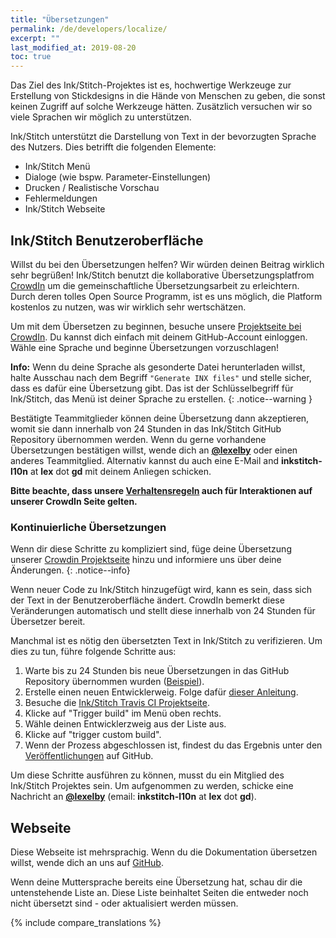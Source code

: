 ```yaml
---
title: "Übersetzungen"
permalink: /de/developers/localize/
excerpt: ""
last_modified_at: 2019-08-20
toc: true
---
```

Das Ziel des Ink/Stitch-Projektes ist es, hochwertige Werkzeuge zur Erstellung von Stickdesigns in die Hände von Menschen zu geben, die sonst keinen Zugriff auf solche Werkzeuge hätten.
Zusätzlich versuchen wir so viele Sprachen wir möglich zu unterstützen.

Ink/Stitch unterstützt die Darstellung von Text in der bevorzugten Sprache des Nutzers. Dies betrifft die folgenden Elemente:
  * Ink/Stitch Menü
  * Dialoge (wie bspw. Parameter-Einstellungen)
  * Drucken / Realistische Vorschau
  * Fehlermeldungen
  * Ink/Stitch Webseite

## Ink/Stitch Benutzeroberfläche

Willst du bei den Übersetzungen helfen?  Wir würden deinen Beitrag wirklich sehr begrüßen!  Ink/Stitch benutzt die kollaborative Übersetzungsplatfrom [CrowdIn](http://crowdin.com) um die gemeinschaftliche Übersetzungsarbeit zu erleichtern.  Durch deren tolles Open Source Programm, ist es uns möglich, die Platform kostenlos zu nutzen, was wir wirklich sehr wertschätzen.

Um mit dem Übersetzen zu beginnen, besuche unsere [Projektseite bei CrowdIn](https://crowdin.com/project/inkstitch).  Du kannst dich einfach mit deinem GitHub-Account einloggen.  Wähle eine Sprache und beginne Übersetzungen vorzuschlagen!

**Info:** Wenn du deine Sprache als gesonderte Datei herunterladen willst, halte Ausschau nach dem Begriff `"Generate INX files"` und stelle sicher, dass es dafür eine Übersetzung gibt. Das ist der Schlüsselbegriff für Ink/Stitch, das Menü ist deiner Sprache zu erstellen.
{: .notice--warning }

Bestätigte Teammitglieder können deine Übersetzung dann akzeptieren, womit sie dann innerhalb von 24 Stunden in das Ink/Stitch GitHub Repository übernommen werden.  Wenn du gerne vorhandene Übersetzungen bestätigen willst, wende dich an [**@lexelby**](https://github.com/lexelby) oder einen anderes Teammitglied. Alternativ kannst du auch eine E-Mail and **inkstitch-l10n** at **lex** dot **gd** mit deinem Anliegen schicken.

**Bitte beachte, dass unsere [Verhaltensregeln](CODE_OF_CONDUCT.md) auch für Interaktionen auf unserer CrowdIn Seite gelten.**

### Kontinuierliche Übersetzungen

Wenn dir diese Schritte zu kompliziert sind, füge deine Übersetzung unserer [Crowdin Projektseite](https://crowdin.com/project/inkstitch) hinzu und informiere uns über deine Änderungen.
{: .notice--info}

Wenn neuer Code zu Ink/Stitch hinzugefügt wird, kann es sein, dass sich der Text in der Benutzeroberfläche ändert. CrowdIn bemerkt diese Veränderungen automatisch und stellt diese innerhalb von 24 Stunden für Übersetzer bereit.

Manchmal ist es nötig den übersetzten Text in Ink/Stitch zu verifizieren.  Um dies zu tun, führe folgende Schritte aus:
1. Warte bis zu 24 Stunden bis neue Übersetzungen in das GitHub Repository übernommen wurden ([Beispiel](https://github.com/inkstitch/inkstitch/commit/96c319f870f7da5370ac4f3378f2cf6de0e0ccde)).
2. Erstelle einen neuen Entwicklerweig. Folge dafür [dieser Anleitung](https://help.github.com/articles/creating-and-deleting-branches-within-your-repository/).
3. Besuche die [Ink/Stitch Travis CI Projektseite](https://travis-ci.org/inkstitch/inkstitch).
4. Klicke auf "Trigger build" im Menü oben rechts.
5. Wähle deinen Entwicklerzweig aus der Liste aus.
6. Klicke auf "trigger custom build".
7. Wenn der Prozess abgeschlossen ist, findest du das Ergebnis unter den [Veröffentlichungen](https://github.com/inkstitch/inkstitch/releases) auf GitHub.

Um diese Schritte ausführen zu können, musst du ein Mitglied des Ink/Stitch Projektes sein.  Um aufgenommen zu werden, schicke eine Nachricht an [**@lexelby**](https://github.com/lexelby) (email: **inkstitch-l10n** at **lex** dot **gd**).


## Webseite

Diese Webseite ist mehrsprachig. Wenn du die Dokumentation übersetzen willst, wende dich an uns auf [GitHub](https://github.com/inkstitch/inkstitch/issues).

Wenn deine Muttersprache bereits eine Übersetzung hat, schau dir die untenstehende Liste an. Diese Liste beinhaltet Seiten die entweder noch nicht übersetzt sind - oder aktualisiert werden müssen.

{% include compare_translations %}
